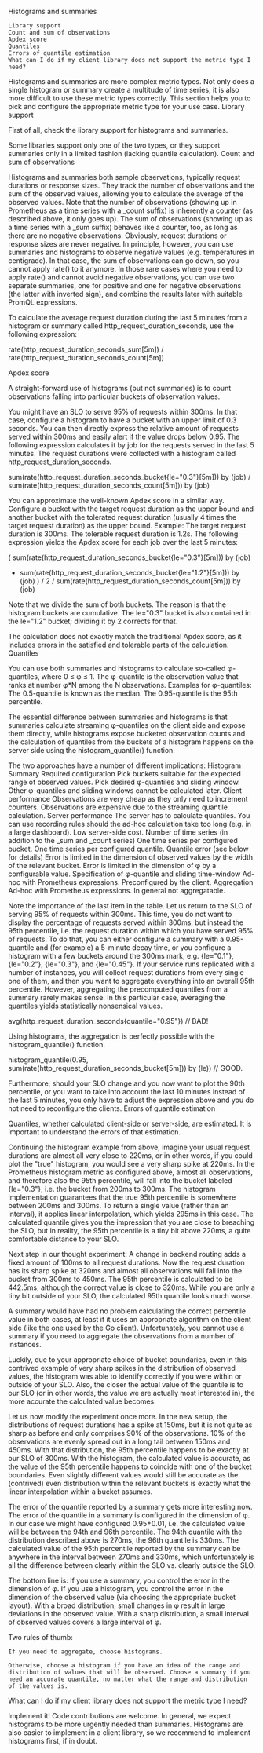 Histograms and summaries

    Library support
    Count and sum of observations
    Apdex score
    Quantiles
    Errors of quantile estimation
    What can I do if my client library does not support the metric type I need?

Histograms and summaries are more complex metric types. Not only does a single histogram or summary create a multitude of time series, it is also more difficult to use these metric types correctly. This section helps you to pick and configure the appropriate metric type for your use case.
Library support

First of all, check the library support for histograms and summaries.

Some libraries support only one of the two types, or they support summaries only in a limited fashion (lacking quantile calculation).
Count and sum of observations

Histograms and summaries both sample observations, typically request durations or response sizes. They track the number of observations and the sum of the observed values, allowing you to calculate the average of the observed values. Note that the number of observations (showing up in Prometheus as a time series with a \_count suffix) is inherently a counter (as described above, it only goes up). The sum of observations (showing up as a time series with a \_sum suffix) behaves like a counter, too, as long as there are no negative observations. Obviously, request durations or response sizes are never negative. In principle, however, you can use summaries and histograms to observe negative values (e.g. temperatures in centigrade). In that case, the sum of observations can go down, so you cannot apply rate() to it anymore. In those rare cases where you need to apply rate() and cannot avoid negative observations, you can use two separate summaries, one for positive and one for negative observations (the latter with inverted sign), and combine the results later with suitable PromQL expressions.

To calculate the average request duration during the last 5 minutes from a histogram or summary called http_request_duration_seconds, use the following expression:

rate(http_request_duration_seconds_sum[5m])
/
rate(http_request_duration_seconds_count[5m])

Apdex score

A straight-forward use of histograms (but not summaries) is to count observations falling into particular buckets of observation values.

You might have an SLO to serve 95% of requests within 300ms. In that case, configure a histogram to have a bucket with an upper limit of 0.3 seconds. You can then directly express the relative amount of requests served within 300ms and easily alert if the value drops below 0.95. The following expression calculates it by job for the requests served in the last 5 minutes. The request durations were collected with a histogram called http_request_duration_seconds.

sum(rate(http_request_duration_seconds_bucket{le="0.3"}[5m])) by (job)
/
sum(rate(http_request_duration_seconds_count[5m])) by (job)

You can approximate the well-known Apdex score in a similar way. Configure a bucket with the target request duration as the upper bound and another bucket with the tolerated request duration (usually 4 times the target request duration) as the upper bound. Example: The target request duration is 300ms. The tolerable request duration is 1.2s. The following expression yields the Apdex score for each job over the last 5 minutes:

(
sum(rate(http_request_duration_seconds_bucket{le="0.3"}[5m])) by (job)

- sum(rate(http_request_duration_seconds_bucket{le="1.2"}[5m])) by (job)
  ) / 2 / sum(rate(http_request_duration_seconds_count[5m])) by (job)

Note that we divide the sum of both buckets. The reason is that the histogram buckets are cumulative. The le="0.3" bucket is also contained in the le="1.2" bucket; dividing it by 2 corrects for that.

The calculation does not exactly match the traditional Apdex score, as it includes errors in the satisfied and tolerable parts of the calculation.
Quantiles

You can use both summaries and histograms to calculate so-called φ-quantiles, where 0 ≤ φ ≤ 1. The φ-quantile is the observation value that ranks at number φ\*N among the N observations. Examples for φ-quantiles: The 0.5-quantile is known as the median. The 0.95-quantile is the 95th percentile.

The essential difference between summaries and histograms is that summaries calculate streaming φ-quantiles on the client side and expose them directly, while histograms expose bucketed observation counts and the calculation of quantiles from the buckets of a histogram happens on the server side using the histogram_quantile() function.

The two approaches have a number of different implications:
Histogram Summary
Required configuration Pick buckets suitable for the expected range of observed values. Pick desired φ-quantiles and sliding window. Other φ-quantiles and sliding windows cannot be calculated later.
Client performance Observations are very cheap as they only need to increment counters. Observations are expensive due to the streaming quantile calculation.
Server performance The server has to calculate quantiles. You can use recording rules should the ad-hoc calculation take too long (e.g. in a large dashboard). Low server-side cost.
Number of time series (in addition to the \_sum and \_count series) One time series per configured bucket. One time series per configured quantile.
Quantile error (see below for details) Error is limited in the dimension of observed values by the width of the relevant bucket. Error is limited in the dimension of φ by a configurable value.
Specification of φ-quantile and sliding time-window Ad-hoc with Prometheus expressions. Preconfigured by the client.
Aggregation Ad-hoc with Prometheus expressions. In general not aggregatable.

Note the importance of the last item in the table. Let us return to the SLO of serving 95% of requests within 300ms. This time, you do not want to display the percentage of requests served within 300ms, but instead the 95th percentile, i.e. the request duration within which you have served 95% of requests. To do that, you can either configure a summary with a 0.95-quantile and (for example) a 5-minute decay time, or you configure a histogram with a few buckets around the 300ms mark, e.g. {le="0.1"}, {le="0.2"}, {le="0.3"}, and {le="0.45"}. If your service runs replicated with a number of instances, you will collect request durations from every single one of them, and then you want to aggregate everything into an overall 95th percentile. However, aggregating the precomputed quantiles from a summary rarely makes sense. In this particular case, averaging the quantiles yields statistically nonsensical values.

avg(http_request_duration_seconds{quantile="0.95"}) // BAD!

Using histograms, the aggregation is perfectly possible with the histogram_quantile() function.

histogram_quantile(0.95, sum(rate(http_request_duration_seconds_bucket[5m])) by (le)) // GOOD.

Furthermore, should your SLO change and you now want to plot the 90th percentile, or you want to take into account the last 10 minutes instead of the last 5 minutes, you only have to adjust the expression above and you do not need to reconfigure the clients.
Errors of quantile estimation

Quantiles, whether calculated client-side or server-side, are estimated. It is important to understand the errors of that estimation.

Continuing the histogram example from above, imagine your usual request durations are almost all very close to 220ms, or in other words, if you could plot the "true" histogram, you would see a very sharp spike at 220ms. In the Prometheus histogram metric as configured above, almost all observations, and therefore also the 95th percentile, will fall into the bucket labeled {le="0.3"}, i.e. the bucket from 200ms to 300ms. The histogram implementation guarantees that the true 95th percentile is somewhere between 200ms and 300ms. To return a single value (rather than an interval), it applies linear interpolation, which yields 295ms in this case. The calculated quantile gives you the impression that you are close to breaching the SLO, but in reality, the 95th percentile is a tiny bit above 220ms, a quite comfortable distance to your SLO.

Next step in our thought experiment: A change in backend routing adds a fixed amount of 100ms to all request durations. Now the request duration has its sharp spike at 320ms and almost all observations will fall into the bucket from 300ms to 450ms. The 95th percentile is calculated to be 442.5ms, although the correct value is close to 320ms. While you are only a tiny bit outside of your SLO, the calculated 95th quantile looks much worse.

A summary would have had no problem calculating the correct percentile value in both cases, at least if it uses an appropriate algorithm on the client side (like the one used by the Go client). Unfortunately, you cannot use a summary if you need to aggregate the observations from a number of instances.

Luckily, due to your appropriate choice of bucket boundaries, even in this contrived example of very sharp spikes in the distribution of observed values, the histogram was able to identify correctly if you were within or outside of your SLO. Also, the closer the actual value of the quantile is to our SLO (or in other words, the value we are actually most interested in), the more accurate the calculated value becomes.

Let us now modify the experiment once more. In the new setup, the distributions of request durations has a spike at 150ms, but it is not quite as sharp as before and only comprises 90% of the observations. 10% of the observations are evenly spread out in a long tail between 150ms and 450ms. With that distribution, the 95th percentile happens to be exactly at our SLO of 300ms. With the histogram, the calculated value is accurate, as the value of the 95th percentile happens to coincide with one of the bucket boundaries. Even slightly different values would still be accurate as the (contrived) even distribution within the relevant buckets is exactly what the linear interpolation within a bucket assumes.

The error of the quantile reported by a summary gets more interesting now. The error of the quantile in a summary is configured in the dimension of φ. In our case we might have configured 0.95±0.01, i.e. the calculated value will be between the 94th and 96th percentile. The 94th quantile with the distribution described above is 270ms, the 96th quantile is 330ms. The calculated value of the 95th percentile reported by the summary can be anywhere in the interval between 270ms and 330ms, which unfortunately is all the difference between clearly within the SLO vs. clearly outside the SLO.

The bottom line is: If you use a summary, you control the error in the dimension of φ. If you use a histogram, you control the error in the dimension of the observed value (via choosing the appropriate bucket layout). With a broad distribution, small changes in φ result in large deviations in the observed value. With a sharp distribution, a small interval of observed values covers a large interval of φ.

Two rules of thumb:

    If you need to aggregate, choose histograms.

    Otherwise, choose a histogram if you have an idea of the range and distribution of values that will be observed. Choose a summary if you need an accurate quantile, no matter what the range and distribution of the values is.

What can I do if my client library does not support the metric type I need?

Implement it! Code contributions are welcome. In general, we expect histograms to be more urgently needed than summaries. Histograms are also easier to implement in a client library, so we recommend to implement histograms first, if in doubt.
